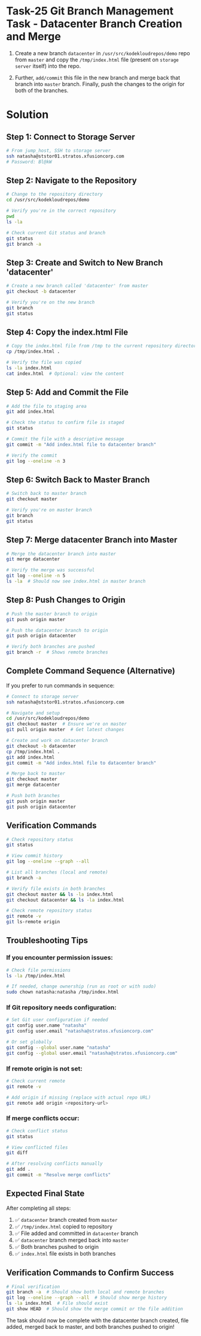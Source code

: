 # Task-25 Git Branch Management Task - Datacenter Branch Creation and Merge



1. Create a new branch `datacenter` in `/usr/src/kodekloudrepos/demo` repo from `master` and copy the `/tmp/index.html` file (present on `storage server` itself) into the repo.

2. Further, `add/commit` this file in the new branch and merge back that branch into `master` branch. Finally, push the changes to the origin for both of the branches.

# **Solution**



## Step 1: Connect to Storage Server

```bash
# From jump_host, SSH to storage server
ssh natasha@ststor01.stratos.xfusioncorp.com
# Password: Bl@kW
```

## Step 2: Navigate to the Repository

```bash
# Change to the repository directory
cd /usr/src/kodekloudrepos/demo

# Verify you're in the correct repository
pwd
ls -la

# Check current Git status and branch
git status
git branch -a
```

## Step 3: Create and Switch to New Branch 'datacenter'

```bash
# Create a new branch called 'datacenter' from master
git checkout -b datacenter

# Verify you're on the new branch
git branch
git status
```

## Step 4: Copy the index.html File

```bash
# Copy the index.html file from /tmp to the current repository directory
cp /tmp/index.html .

# Verify the file was copied
ls -la index.html
cat index.html  # Optional: view the content
```

## Step 5: Add and Commit the File

```bash
# Add the file to staging area
git add index.html

# Check the status to confirm file is staged
git status

# Commit the file with a descriptive message
git commit -m "Add index.html file to datacenter branch"

# Verify the commit
git log --oneline -n 3
```

## Step 6: Switch Back to Master Branch

```bash
# Switch back to master branch
git checkout master

# Verify you're on master branch
git branch
git status
```

## Step 7: Merge datacenter Branch into Master

```bash
# Merge the datacenter branch into master
git merge datacenter

# Verify the merge was successful
git log --oneline -n 5
ls -la  # Should now see index.html in master branch
```

## Step 8: Push Changes to Origin

```bash
# Push the master branch to origin
git push origin master

# Push the datacenter branch to origin
git push origin datacenter

# Verify both branches are pushed
git branch -r  # Shows remote branches
```

## Complete Command Sequence (Alternative)

If you prefer to run commands in sequence:

```bash
# Connect to storage server
ssh natasha@ststor01.stratos.xfusioncorp.com

# Navigate and setup
cd /usr/src/kodekloudrepos/demo
git checkout master  # Ensure we're on master
git pull origin master  # Get latest changes

# Create and work on datacenter branch
git checkout -b datacenter
cp /tmp/index.html .
git add index.html
git commit -m "Add index.html file to datacenter branch"

# Merge back to master
git checkout master
git merge datacenter

# Push both branches
git push origin master
git push origin datacenter
```

## Verification Commands

```bash
# Check repository status
git status

# View commit history
git log --oneline --graph --all

# List all branches (local and remote)
git branch -a

# Verify file exists in both branches
git checkout master && ls -la index.html
git checkout datacenter && ls -la index.html

# Check remote repository status
git remote -v
git ls-remote origin
```

## Troubleshooting Tips

### If you encounter permission issues:

```bash
# Check file permissions
ls -la /tmp/index.html

# If needed, change ownership (run as root or with sudo)
sudo chown natasha:natasha /tmp/index.html
```

### If Git repository needs configuration:

```bash
# Set Git user configuration if needed
git config user.name "natasha"
git config user.email "natasha@stratos.xfusioncorp.com"

# Or set globally
git config --global user.name "natasha"
git config --global user.email "natasha@stratos.xfusioncorp.com"
```

### If remote origin is not set:

```bash
# Check current remote
git remote -v

# Add origin if missing (replace with actual repo URL)
git remote add origin <repository-url>
```

### If merge conflicts occur:

```bash
# Check conflict status
git status

# View conflicted files
git diff

# After resolving conflicts manually
git add .
git commit -m "Resolve merge conflicts"
```

## Expected Final State

After completing all steps:

1. ✅ `datacenter` branch created from `master`
2. ✅ `/tmp/index.html` copied to repository
3. ✅ File added and committed in `datacenter` branch
4. ✅ `datacenter` branch merged back into `master`
5. ✅ Both branches pushed to origin
6. ✅ `index.html` file exists in both branches

## Verification Commands to Confirm Success

```bash
# Final verification
git branch -a  # Should show both local and remote branches
git log --oneline --graph --all  # Should show merge history
ls -la index.html  # File should exist
git show HEAD  # Should show the merge commit or the file addition
```

The task should now be complete with the datacenter branch created, file added, merged back to master, and both branches pushed to origin!